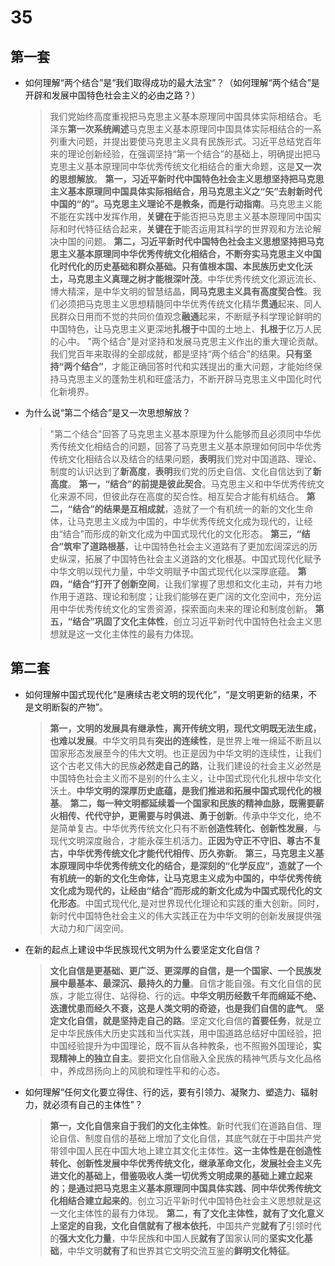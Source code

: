 # 35
<!-- 这一段话也会在MarkDoWn转PDF的时候被编译进代码里吗? -->
## 第一套

- 如何理解“两个结合”是“我们取得成功的最大法宝”？（如何理解“两个结合”是开辟和发展中国特色社会主义的必由之路？）
  > 我们党始终高度重视把马克思主义基本原理同中国具体实际相结合。毛泽东**第一次系统阐述**马克思主义基本原理同中国具体实际相结合的一系列重大问题，并提出要使马克思主义具有民族形式。习近平总结党百年来的理论创新经验，在强调坚持“第一个结合”的基础上，明确提出把马克思主义基本原理同中华优秀传统文化相结合的重大命题，这是**又一次的思想解放**。
  > **第一，习近平新时代中国特色社会主义思想坚持把马克思主义基本原理同中国具体实际相结合，用马克思主义之“矢”去射新时代中国的“的”。马克思主义理论不是教条，而是行动指南**。马克思主义能不能在实践中发挥作用，**关键在于**能否把马克思主义基本原理同中国实际和时代特征结合起来，**关键在于**能否运用其科学的世界观和方法论解决中国的问题。
  > **第二，习近平新时代中国特色社会主义思想坚持把马克思主义基本原理同中华优秀传统文化相结合，不断夯实马克思主义中国化时代化的历史基础和群众基础。只有值根本国、本民族历史文化沃土，马克思主义真理之树才能根深叶茂**。中华优秀传统文化源远流长、博大精深，是中华文明的智慧结晶，**同马克思主义具有高度契合性**。我们必须把马克思主义思想精髓同中华优秀传统文化精华**贯通**起来、同人民群众日用而不觉的共同价值观念**融通**起来，不断赋予科学理论鲜明的中国特色，让马克思主义更深地**扎根于**中国的土地上、**扎根于**亿万人民的心中。
  > "两个结合"是对坚持和发展马克思主义作出的重大理论贡献。我们党百年来取得的全部成就，都是坚持“两个结合”的结果。**只有坚持“两个结合”**，才能正确回答时代和实践提出的重大问题，才能始终保持马克思主义的蓬勃生机和旺盛活力，不断开辟马克思主义中国化时代化新境界。
- 为什么说“第二个结合”是又一次思想解放？
  > "第二个结合"回答了马克思主义基本原理为什么能够而且必须同中华优秀传统文化相结合的问题，回答了马克思主义基本原理如何同中华优秀传统文化相结合以及结合的结果问题，**表明**我们党对中国道路、理论、制度的认识达到了**新高度**，**表明**我们党的历史自信、文化自信达到了**新高度**。
  > **第一，“结合”的前提是彼此契合**。马克思主义和中华优秀传统文化来源不同，但彼此存在高度的契合性。相互契合才能有机结合。
  > **第二，“结合”的结果是互相成就**，造就了一个有机统一的新的文化生命体，让马克思主义成为中国的，中华优秀传统文化成为现代的，让经由“结合”而形成的新文化成为中国式现代化的文化形态。
  > **第三，“结合”筑牢了道路根基**，让中国特色社会主义道路有了更加宏阔深远的历史纵深，拓展了中国特色社会主义道路的文化根基。中国式现代化赋予中华文明以现代力量，中华文明赋予中国式现代化以深厚底蕴。
  > **第四，“结合”打开了创新空间**，让我们掌握了思想和文化主动，并有力地作用于道路、理论和制度；让我们能够在更广阔的文化空间中，充分运用中华优秀传统文化的宝贵资源，探索面向未来的理论和制度创新。
  > **第五，“结合”巩固了文化主体性**，创立习近平新时代中国特色社会主义思想就是这一文化主体性的最有力体现。

## 第二套

- 如何理解中国式现代化“是赓续古老文明的现代化”，“是文明更新的结果，不是文明断裂的产物”。
  > **第一，文明的发展具有继承性，离开传统文明，现代文明既无法生成，也难以发展**。中华文明具有**突出的连续性**，是世界上唯一绵延不断且以国家形态发展至今的伟大文明。也正是因为中华文明的连续性，让我们这个古老又伟大的民族**必然走自己的路**，让我们建设的社会主义必然是中国特色社会主义而不是别的什么主义，让中国式现代化扎根中华文化沃土。**中华文明的深厚历史底蕴，是我们推进和拓展中国式现代化的根基**。
  > **第二，每一种文明都延续着一个国家和民族的精神血脉，既需要薪火相传、代代守护，更需要与时俱进、勇于创新**。传承中华文化，绝不是简单复古。中华优秀传统文化只有不断**创造性转化、创新性发展**，与现代文明深度融合，才能永葆生机活力。**正因为守正不守旧、尊古不复古，中华优秀传统文化才能代代相传、历久弥新**。
  > **第三，马克思主义基本原理同中华优秀传统文化的结合，是深刻的“化学反应”，造就了一个有机统一的新的文化生命体，让马克思主义成为中国的，中华优秀传统文化成为现代的，让经由“结合”而形成的新文化成为中国式现代化的文化形态**。中国式现代化,是对世界现代化理论和实践的重大创新。同时，新时代中国特色社会主义的伟大实践正在为中华文明的创新发展提供强大动力和广阔空间。
- 在新的起点上建设中华民族现代文明为什么要坚定文化自信？
  > **文化自信是更基础、更广泛、更深厚的自信，是一个国家、一个民族发展中最基本、最深沉、最持久的力量**。自信才能自强。有文化自信的民族，才能立得住、站得稳、行的远。**中华文明历经数千年而绵延不绝、迭遭忧患而经久不衰，这是人类文明的奇迹，也是我们自信的底气**。
  > **坚定文化自信，就是坚持走自己的路**。坚定文化自信的**首要任务**，就是立足中华民族伟大历史实践和当代实践，用中国道路总结好中国经验，把中国经验提升为中国理论，既不盲从各种教条，也不照搬外国理论，**实现精神上的独立自主**。要把文化自信融入全民族的精神气质与文化品格中，养成昂扬向上的风貌和理性平和的心态。
- 如何理解“任何文化要立得住、行的远，要有引领力、凝聚力、塑造力、辐射力，就必须有自己的主体性”？
  > **第一，文化自信来自于我们的文化主体性**。新时代我们在道路自信、理论自信、制度自信的基础上增加了文化自信，其底气就在于中国共产党带领中国人民在中国大地上建立其文化主体性。**这一主体性是在创造性转化、创新性发展中华优秀传统文化，继承革命文化，发展社会主义先进文化的基础上，借鉴吸收人类一切优秀文明成果的基础上建立起来的；是通过把马克思主义基本原理同中国具体实践、同中华优秀传统文化相结合建立起来的**。创立习近平新时代中国特色社会主义思想就是这一文化主体性的最有力体现。
  > **第二，有了文化主体性，就有了文化意义上坚定的自我，文化自信就有了根本依托**，中国共产党**就有了**引领时代的**强大文化力量**，中华民族和中国人民**就有了**国家认同的**坚实文化基础**，中华文明**就有了**和世界其它文明交流互鉴的**鲜明文化特征**。
